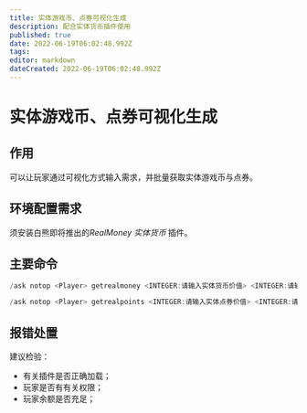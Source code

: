 ```yaml
---
title: 实体游戏币、点券可视化生成
description: 配合实体货币插件使用
published: true
date: 2022-06-19T06:02:48.992Z
tags: 
editor: markdown
dateCreated: 2022-06-19T06:02:48.992Z
---
```


# 实体游戏币、点券可视化生成
## 作用
可以让玩家通过可视化方式输入需求，并批量获取实体游戏币与点券。
## 环境配置需求
须安装白熊即将推出的*RealMoney 实体货币* 插件。
## 主要命令
```java
/ask notop <Player> getrealmoney <INTEGER:请输入实体货币价值> <INTEGER:请输入实体货币数量>

/ask notop <Player> getrealpoints <INTEGER:请输入实体点券价值> <INTEGER:请输入实体点券数量>
```

## 报错处置
建议检验：
- 有关插件是否正确加载；
- 玩家是否有有关权限；
- 玩家余额是否充足；
